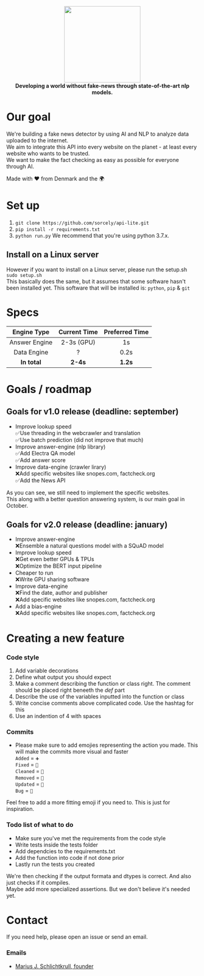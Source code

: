 <p align="center">
  <a href="https://sorcely.tech">
    <img src="https://github.com/sorcely/api-lite/blob/master/.github/logo-lg.png" height="200">  
  </a>
  <br><b>Developing a world without fake-news through state-of-the-art nlp models.</b>
</p>

# Our goal
We're building a fake news detector by using AI and NLP to analyze data uploaded to the internet.  
We aim to integrate this API into every website on the planet - at least every website who wants to be trusted.  
We want to make the fact checking as easy as possible for everyone through AI. 

Made with ❤ from Denmark and the 🌍

# Set up
1. ```git clone https://github.com/sorcely/api-lite.git```
2. ```pip install -r requirements.txt```
3. ```python run.py```
We recommend that you're using python 3.7.x.

## Install on a Linux server
However if you want to install on a Linux server, please run the setup.sh  
```sudo setup.sh```  
This basically does the same, but it assumes that some software hasn't been installed yet. This software that will be installed is: ```python```, ```pip``` & ```git```

# Specs
| Engine Type   | Current Time | Preferred Time |
| :---:         | :---:        | :---:          |
| Answer Engine | 2-3s (GPU)   | 1s             |
| Data Engine   | ?            | 0.2s           |
| **In total**  | **2-4s**     | **1.2s**       |


# Goals / roadmap
## Goals for v1.0 release (deadline: september)
* Improve lookup speed  
  ✅Use threading in the webcrawler and translation  
  ✅Use batch prediction (did not improve that much)  
* Improve answer-engine (nlp library)  
  ✅Add Electra QA model  
  ✅Add answer score  
* Improve data-engine (crawler lirary)  
  ❌Add specific websites like snopes.com, factcheck.org  
  ✅Add the News API  

As you can see, we still need to implement the specific websites.  
This along with a better question answering system, is our main goal in October.

## Goals for v2.0 release (deadline: january)
* Improve answer-engine  
  ❌Ensemble a natural questions model with a SQuAD model  
* Improve lookup speed  
  ❌Get even better GPUs & TPUs  
  ❌Optimize the BERT input pipeline  
* Cheaper to run  
  ❌Write GPU sharing software
* Improve data-engine  
  ❌Find the date, author and publisher    
  ❌Add specific websites like snopes.com, factcheck.org  
* Add a bias-engine  
  ❌Add specific websites like snopes.com, factcheck.org  


# Creating a new feature
### Code style
1. Add variable decorations
2. Define what output you should expect
3. Make a comment describing the function or class right. The comment should be placed right beneeth the *def* part
4. Describe the use of the variables inputted into the function or class
5. Write concise comments above complicated code. Use the hashtag for this
6. Use an indention of 4 with spaces

### Commits
* Please make sure to add emojies representing the action you made. This will make the commits more visual and faster  
```Added``` = ```➕```  
```Fixed``` = ```🔧```  
```Cleaned``` = ```🧹```  
```Removed``` = ```🚮```  
```Updated``` = ```🔁```   
```Bug``` = ```🐛```

Feel free to add a more fitting emoji if you need to. This is just for inspiration.

### Todo list of what to do
* Make sure you've met the requirements from the code style
* Write tests inside the tests folder
* Add dependcies to the requirements.txt
* Add the function into code if not done prior
* Lastly run the tests you created

We're then checking if the output formata and dtypes is correct. And also just checks if it compiles.  
Maybe add more specialized assertions. But we don't believe it's needed yet.

# Contact
If you need help, please open an issue or send an email.

### Emails 
* [Marius J. Schlichtkrull, founder](mailto:marius.schlichtkrull@gmail.com)

